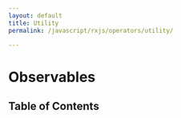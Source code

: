 ```yaml
---
layout: default
title: Utility
permalink: /javascript/rxjs/operators/utility/

---
```


# Observables

## Table of Contents
<!-- 

1. [Overview](./overview.md)
2. [Observables](./observables.md)
    1. [Observer](./observer.md)
    2. [Subscription](./subscription.md)
3. [Operators](./operators.md)
4. [Subjects](./subjects.md)
5. [Error handling](./errorHandling.md)
6. [Angular](./angular.md) -->
